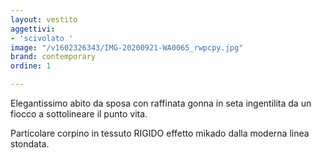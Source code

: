```yaml
---
layout: vestito
aggettivi:
- 'scivolato '
image: "/v1602326343/IMG-20200921-WA0065_rwpcpy.jpg"
brand: contemporary
ordine: 1

---
```

Elegantissimo abito da sposa con raffinata gonna in seta ingentilita da un fiocco a sottolineare il punto vita.

Particolare corpino in tessuto RIGIDO effetto mikado dalla moderna linea stondata.